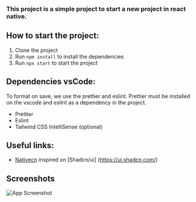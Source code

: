 ### This project is a simple project to start a new project in react native.

## How to start the project:

1. Clone the project
2. Run `npm install` to install the dependencies
3. Run `npx start` to start the project

## Dependencies vsCode:

To format on save, we use the prettier and eslint.
Prettier must be installed on the vscode and eslint as a dependency in the project.

- Prettier
- Eslint
- Tailwind CSS IntelliSense (optional)

## Useful links:

- [Nativecn](https://nativecn.mintlify.app/introduction/) inspired on [Shadcn/ui] (https://ui.shadcn.com/)

## Screenshots

![App Screenshot](https://i.postimg.cc/Vkj7Tqh6/photo-2024-03-17-07-32-40.jpg)
